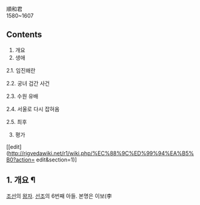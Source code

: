 順和君  
1580~1607

## Contents

    

1. 개요 
2. 생애 
    

2.1. 임진왜란

2.2. 궁녀 겁간 사건

2.3. 수원 유배

2.4. 서울로 다시 잡혀옴

2.5. 최후

3. 평가 

[[edit](http://rigvedawiki.net/r1/wiki.php/%EC%88%9C%ED%99%94%EA%B5%B0?action=
edit&section=1)]

## 1. 개요 ¶

[조선](%EC%A1%B0%EC%84%A0.md)의 [왕자](%EC%99%95%EC%9E%90.md).
[선조](%EC%84%A0%EC%A1%B0.md)의 6번째 아들. 본명은 이보(李